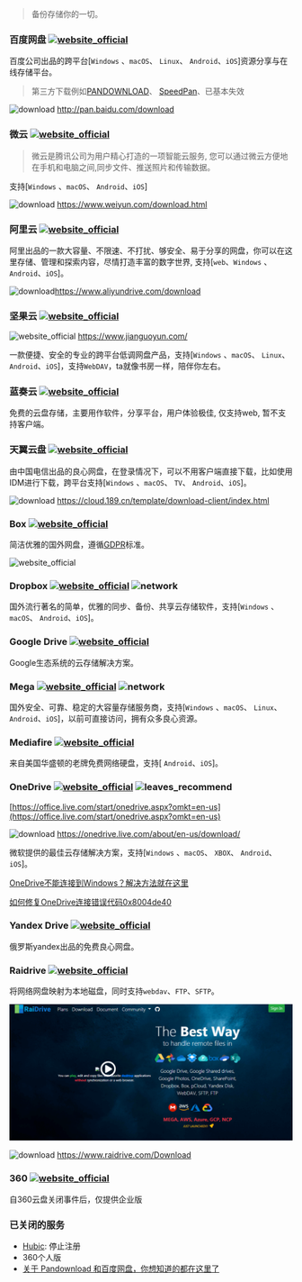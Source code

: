 > 备份存储你的一切。

### 百度网盘 [![website_official](https://gitbook07.oss-cn-hangzhou.aliyuncs.com/website_official.svg)](https://pan.baidu.com/)

百度公司出品的跨平台[`Windows` 、`macOS`、 `Linux`、 `Android`、`iOS`]资源分享与在线存储平台。

> 第三方下载例如[PANDOWNLOAD](http://pandownload.com/)、 [SpeedPan](https://www.speedpan.com/)、已基本失效

![download](https://gitbook07.oss-cn-hangzhou.aliyuncs.com/download.svg)  http://pan.baidu.com/download

### 微云 [![website_official](https://gitbook07.oss-cn-hangzhou.aliyuncs.com/website_official.svg)](https://www.weiyun.com/)

> 微云是腾讯公司为用户精心打造的一项智能云服务, 您可以通过微云方便地在手机和电脑之间,同步文件、推送照片和传输数据。

支持[`Windows` 、`macOS`、 `Android`、`iOS`]

![download](https://gitbook07.oss-cn-hangzhou.aliyuncs.com/download.svg) https://www.weiyun.com/download.html

### 阿里云 [![website_official](https://gitbook07.oss-cn-hangzhou.aliyuncs.com/website_official.svg)](https://www.aliyundrive.com/)

阿里出品的一款大容量、不限速、不打扰、够安全、易于分享的网盘，你可以在这里存储、管理和探索内容，尽情打造丰富的数字世界, 支持[`web`、`Windows` 、 `Android`、`iOS`]。

![download](https://gitbook07.oss-cn-hangzhou.aliyuncs.com/download.svg)https://www.aliyundrive.com/download

### 坚果云 [![website_official](https://gitbook07.oss-cn-hangzhou.aliyuncs.com/website_official.svg)](https://www.jianguoyun.com/)

![website_official](https://gitbook07.oss-cn-hangzhou.aliyuncs.com/website_official.svg) https://www.jianguoyun.com/

一款便捷、安全的专业的跨平台低调网盘产品，支持[`Windows` 、`macOS`、 `Linux`、 `Android`、`iOS`]，支持`WebDAV`，ta就像书房一样，陪伴你左右。

### 蓝奏云 [![website_official](https://gitbook07.oss-cn-hangzhou.aliyuncs.com/website_official.svg)](https://www.lanzou.com/)

免费的云盘存储，主要用作软件，分享平台，用户体验极佳, 仅支持web, 暂不支持客户端。

### 天翼云盘  [![website_official](https://gitbook07.oss-cn-hangzhou.aliyuncs.com/website_official.svg)](https://cloud.189.cn/)

由中国电信出品的良心网盘，在登录情况下，可以不用客户端直接下载，比如使用IDM进行下载，跨平台支持[`Windows` 、`macOS`、 `TV`、 `Android`、`iOS`]。

![download](https://gitbook07.oss-cn-hangzhou.aliyuncs.com/download.svg) https://cloud.189.cn/template/download-client/index.html

### Box [![website_official](https://gitbook07.oss-cn-hangzhou.aliyuncs.com/website_official.svg)](https://www.box.com/home)

简洁优雅的国外网盘，遵循[GDPR](https://www.box.com/gdpr)标准。

![website_official](https://gitbook07.oss-cn-hangzhou.aliyuncs.com/website_official.svg)[](https://www.box.com/home)

### Dropbox [![website_official](https://gitbook07.oss-cn-hangzhou.aliyuncs.com/website_official.svg)](https://www.dropbox.com/) ![network](https://gitbook07.oss-cn-hangzhou.aliyuncs.com/network.svg)

国外流行著名的简单，优雅的同步、备份、共享云存储软件，支持[`Windows` 、`macOS`、 `Android`、`iOS`]。

### Google Drive [![website_official](https://gitbook07.oss-cn-hangzhou.aliyuncs.com/website_official.svg)](https://www.google.com/drive/) 

Google生态系统的云存储解决方案。

### Mega [![website_official](https://gitbook07.oss-cn-hangzhou.aliyuncs.com/website_official.svg)](http://www.mega.co.nz/) ![network](https://gitbook07.oss-cn-hangzhou.aliyuncs.com/network.svg)

国外安全、可靠、稳定的大容量存储服务商，支持[`Windows` 、`macOS`、 `Linux`、 `Android`、`iOS`]，以前可直接访问，拥有众多良心资源。

### Mediafire [![website_official](https://gitbook07.oss-cn-hangzhou.aliyuncs.com/website_official.svg)](https://www.mediafire.com/)

来自美国华盛顿的老牌免费网络硬盘，支持[ `Android`、`iOS`]。

### OneDrive [![website_official](https://gitbook07.oss-cn-hangzhou.aliyuncs.com/website_official.svg)](https://onedrive.live.com/about/en-us/) ![leaves_recommend](https://gitbook07.oss-cn-hangzhou.aliyuncs.com/leaves_rec.svg)

[https://office.live.com/start/onedrive.aspx?omkt=en-us](https://office.live.com/start/onedrive.aspx?omkt=en-us)

![download](https://gitbook07.oss-cn-hangzhou.aliyuncs.com/download.svg) https://onedrive.live.com/about/en-us/download/

微软提供的最佳云存储解决方案，支持[`Windows` 、`macOS`、 `XBOX`、 `Android`、`iOS`]。

[OneDrive不能连接到Windows？解决方法就在这里](https://zhuanlan.zhihu.com/p/54385077)

[如何修复OneDrive连接错误代码0x8004de40](https://jingyan.baidu.com/album/46650658f7f592f549e5f83f.html)

### Yandex Drive [![website_official](https://gitbook07.oss-cn-hangzhou.aliyuncs.com/website_official.svg)](https://disk.yandex.com/)

俄罗斯yandex出品的免费良心网盘。

### Raidrive  [![website_official](https://gitbook07.oss-cn-hangzhou.aliyuncs.com/website_official.svg)](https://www.raidrive.com/)

将网络网盘映射为本地磁盘，同时支持`webdav`、`FTP`、`SFTP`。

![Raidrive](../../.gitbook/assets/z-study-pan-sync-raidrive.png)

![download](https://gitbook07.oss-cn-hangzhou.aliyuncs.com/download.svg)  https://www.raidrive.com/Download

### 360 [![website_official](https://gitbook07.oss-cn-hangzhou.aliyuncs.com/website_official.svg)](https://yunpan.360.cn/)

自360云盘关闭事件后，仅提供企业版


### 已关闭的服务

- [Hubic](https://hubic.com/): 停止注册
- 360个人版
- [关于 Pandownload 和百度网盘，你想知道的都在这里了](https://zhuanlan.zhihu.com/p/135888532)